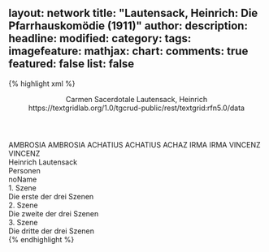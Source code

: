 layout: network
title: "Lautensack, Heinrich: Die Pfarrhauskomödie (1911)"
author:
description:
headline:
modified:
category:
tags:
imagefeature:
mathjax:
chart:
comments: true
featured: false
list: false
---
{% highlight xml %}
<?xml-model href="https://raw.githubusercontent.com/DLiNa/project/master/rules/lina.rnc"?><?xml-model href="https://raw.githubusercontent.com/DLiNa/project/master/rules/lina.sch"?>
<play xmlns="http://lina.digital">
  <header>
    <title>Die Pfarrhauskomödie</title>
		<subtitle>Carmen Sacerdotale</subtitle>
    <genretitle/>
    <author>Lautensack, Heinrich</author>
  	<date when="1911" type="premiere"/>
  	<date when="1912" type="print"/>
  	<source>https://textgridlab.org/1.0/tgcrud-public/rest/textgrid:rfn5.0/data</source>
  </header>
  <personae>
    <character>
      <name>AMBROSIA</name>
      <alias xml:id="ambrosia">
        <name>AMBROSIA</name>
      </alias>
    </character>
    <character>
      <name>ACHATIUS</name>
      <alias xml:id="achatius">
        <name>ACHATIUS</name>
      </alias>
    	<alias xml:id="achaz">
    		<name>ACHAZ</name>
    	</alias>
    </character>
    <character>
      <name>IRMA</name>
      <alias xml:id="irma">
        <name>IRMA</name>
      </alias>
    </character>
    <character>
      <name>VINCENZ</name>
      <alias xml:id="vincenz">
        <name>VINCENZ</name>
      </alias>
    </character>
  </personae>
  <text>
    <div>
      <head>Heinrich Lautensack</head>
    </div>
    <div>
      <head>Personen</head>
      <div>
        <head>noName</head>
      </div>
    </div>
    <div>
      <head>1. Szene</head>
      <div>
        <head>Die erste der drei Szenen</head>
        <sp who="#ambrosia">
          <amount n="30" unit="speech_acts"/>
          <amount n="1214" unit="words"/>
          <amount n="39" unit="lines"/>
          <amount n="4978" unit="chars"/>
        </sp>
        <sp who="#achatius">
          <amount n="18" unit="speech_acts"/>
          <amount n="774" unit="words"/>
          <amount n="22" unit="lines"/>
          <amount n="3080" unit="chars"/>
        </sp>
        <sp who="#irma">
          <amount n="37" unit="speech_acts"/>
          <amount n="1048" unit="words"/>
          <amount n="28" unit="lines"/>
          <amount n="4916" unit="chars"/>
        </sp>
        <sp who="#vincenz">
          <amount n="30" unit="speech_acts"/>
          <amount n="914" unit="words"/>
          <amount n="23" unit="lines"/>
          <amount n="4312" unit="chars"/>
        </sp>
      </div>
    </div>
    <div>
      <head>2. Szene</head>
      <div>
        <head>Die zweite der drei Szenen</head>
        <sp who="#irma">
          <amount n="72" unit="speech_acts"/>
          <amount n="2030" unit="words"/>
          <amount n="93" unit="lines"/>
          <amount n="8079" unit="chars"/>
        </sp>
        <sp who="#vincenz">
          <amount n="73" unit="speech_acts"/>
          <amount n="1667" unit="words"/>
          <amount n="88" unit="lines"/>
          <amount n="7047" unit="chars"/>
        </sp>
        <sp who="#irma #vincenz">
          <amount n="1" unit="speech_acts"/>
          <amount n="7" unit="words"/>
          <amount n="1" unit="lines"/>
          <amount n="31" unit="chars"/>
        </sp>
        <sp who="#achaz">
          <amount n="3" unit="speech_acts"/>
          <amount n="8" unit="words"/>
          <amount n="2" unit="lines"/>
          <amount n="33" unit="chars"/>
        </sp>
      </div>
    </div>
    <div>
      <head>3. Szene</head>
      <div>
        <head>Die dritte der drei Szenen</head>
        <sp who="#irma">
          <amount n="71" unit="speech_acts"/>
          <amount n="1727" unit="words"/>
          <amount n="72" unit="lines"/>
          <amount n="7777" unit="chars"/>
        </sp>
        <sp who="#vincenz">
          <amount n="46" unit="speech_acts"/>
          <amount n="1591" unit="words"/>
          <amount n="68" unit="lines"/>
          <amount n="6412" unit="chars"/>
        </sp>
        <sp who="#ambrosia">
          <amount n="10" unit="speech_acts"/>
          <amount n="157" unit="words"/>
          <amount n="9" unit="lines"/>
          <amount n="681" unit="chars"/>
        </sp>
        <sp who="#achatius">
          <amount n="17" unit="speech_acts"/>
          <amount n="1108" unit="words"/>
          <amount n="22" unit="lines"/>
          <amount n="4438" unit="chars"/>
        </sp>
      </div>
    </div>
  </text>
</play>
{% endhighlight %}